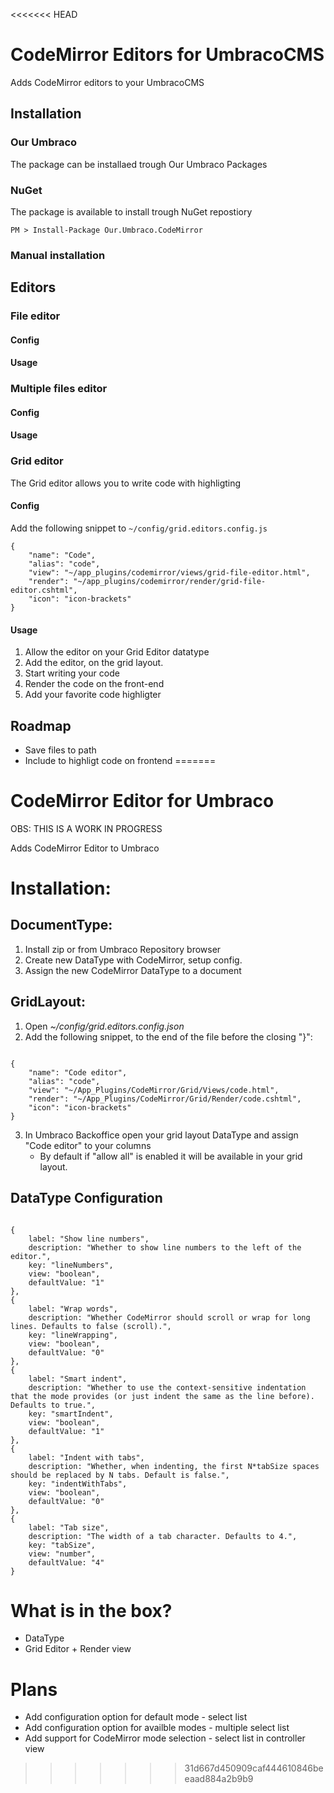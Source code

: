 <<<<<<< HEAD
# CodeMirror Editors for UmbracoCMS
Adds CodeMirror editors to your UmbracoCMS

## Installation

### Our Umbraco
The package can be installaed trough Our Umbraco Packages

### NuGet
The package is available to install trough NuGet repostiory
```
PM > Install-Package Our.Umbraco.CodeMirror
```

### Manual installation

## Editors

### File editor
#### Config
#### Usage


### Multiple files editor
#### Config
#### Usage


### Grid editor
The Grid editor allows you to write code with highligting

#### Config
Add the following snippet to ``~/config/grid.editors.config.js``
```
{
    "name": "Code",
    "alias": "code",
    "view": "~/app_plugins/codemirror/views/grid-file-editor.html",
    "render": "~/app_plugins/codemirror/render/grid-file-editor.cshtml",
    "icon": "icon-brackets"
}

```
#### Usage
1. Allow the editor on your Grid Editor datatype
2. Add the editor, on the grid layout.
3. Start writing your code
4. Render the code on the front-end
5. Add your favorite code highligter


## Roadmap
* Save files to path
* Include to highligt code on frontend
=======
# CodeMirror Editor for Umbraco
OBS: THIS IS A WORK IN PROGRESS

Adds CodeMirror Editor to Umbraco

# Installation:

## DocumentType:

1. Install zip or from Umbraco Repository browser
2. Create new DataType with CodeMirror, setup config.
3. Assign the new CodeMirror DataType to a document

## GridLayout:

1. Open *~/config/grid.editors.config.json*
2. Add the following snippet, to the end of the file before the closing "}":
<pre><code>
{
    "name": "Code editor",
    "alias": "code",
    "view": "~/App_Plugins/CodeMirror/Grid/Views/code.html",
    "render": "~/App_Plugins/CodeMirror/Grid/Render/code.cshtml",
    "icon": "icon-brackets"
}
</code></pre>
3. In Umbraco Backoffice open your grid layout DataType and assign "Code editor" to your columns
    * By default if "allow all" is enabled it will be available in your grid layout.

## DataType Configuration
<pre><code>
{
    label: "Show line numbers",
    description: "Whether to show line numbers to the left of the editor.",
    key: "lineNumbers",
    view: "boolean",
    defaultValue: "1"
},
{
    label: "Wrap words",
    description: "Whether CodeMirror should scroll or wrap for long lines. Defaults to false (scroll).",
    key: "lineWrapping",
    view: "boolean",
    defaultValue: "0"
},
{
    label: "Smart indent",
    description: "Whether to use the context-sensitive indentation that the mode provides (or just indent the same as the line before). Defaults to true.",
    key: "smartIndent",
    view: "boolean",
    defaultValue: "1"
},
{
    label: "Indent with tabs",
    description: "Whether, when indenting, the first N*tabSize spaces should be replaced by N tabs. Default is false.",
    key: "indentWithTabs",
    view: "boolean",
    defaultValue: "0"
},
{
    label: "Tab size",
    description: "The width of a tab character. Defaults to 4.",
    key: "tabSize",
    view: "number",
    defaultValue: "4"
}</code></pre>

# What is in the box?
* DataType
* Grid Editor + Render view


# Plans
* Add configuration option for default mode - select list
* Add configuration option for availble modes - multiple select list 
* Add support for CodeMirror mode selection - select list in controller view 
>>>>>>> 31d667d450909caf444610846beeaad884a2b9b9
